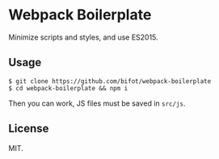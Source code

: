 # Webpack Boilerplate

Minimize scripts and styles, and use ES2015.

## Usage

```
$ git clone https://github.com/bifot/webpack-boilerplate
$ cd webpack-boilerplate && npm i
```

Then you can work, JS files must be saved in `src/js`.

## License

MIT.
